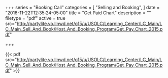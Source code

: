 +++
series = "Booking Call"
categories = [
  "Selling and Booking",
]
date = "2016-11-22T12:35:24-05:00"
title = "Get Paid Chart"
description = ""
filetype = "pdf"
active = true
src="http://partylite.vo.llnwd.net/o15/u/USOLC/Learning_Center/LC_Main/LC_Main_Sell_And_Book/Host_And_Booking_Program/Get_Pay_Chart_2015.pdf"

+++

{{< pdf src="http://partylite.vo.llnwd.net/o15/u/USOLC/Learning_Center/LC_Main/LC_Main_Sell_And_Book/Host_And_Booking_Program/Get_Pay_Chart_2015.pdf" >}}
